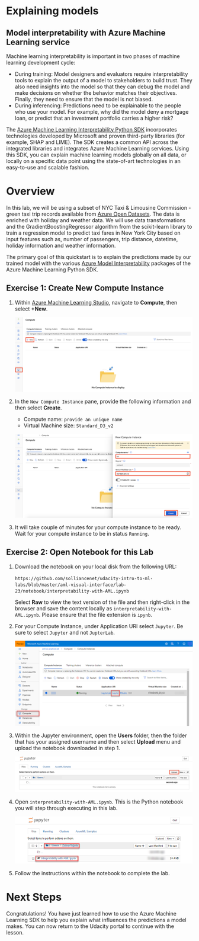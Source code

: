 # Explaining models

## Model interpretability with Azure Machine Learning service
Machine learning interpretability is important in two phases of machine learning development cycle:

* During training: Model designers and evaluators require interpretability tools to explain the output of a model to stakeholders to build trust. They also need insights into the model so that they can debug the model and make decisions on whether the behavior matches their objectives. Finally, they need to ensure that the model is not biased.
* During inferencing: Predictions need to be explainable to the people who use your model. For example, why did the model deny a mortgage loan, or predict that an investment portfolio carries a higher risk?

The [Azure Machine Learning Interpretability Python SDK](https://docs.microsoft.com/en-us/python/api/azureml-explain-model/?view=azure-ml-py) incorporates technologies developed by Microsoft and proven third-party libraries (for example, SHAP and LIME). The SDK creates a common API across the integrated libraries and integrates Azure Machine Learning services. Using this SDK, you can explain machine learning models globally on all data, or locally on a specific data point using the state-of-art technologies in an easy-to-use and scalable fashion.

# Overview
In this lab, we will be using a subset of NYC Taxi & Limousine Commission - green taxi trip records available from [Azure Open Datasets](https://azure.microsoft.com/en-us/services/open-datasets/). The data is enriched with holiday and weather data. We will use data transformations and the GradientBoostingRegressor algorithm from the scikit-learn library to train a regression model to predict taxi fares in New York City based on input features such as, number of passengers, trip distance, datetime, holiday information and weather information.

The primary goal of this quickstart is to explain the predictions made by our trained model with the various [Azure Model Interpretability](https://docs.microsoft.com/en-us/azure/machine-learning/service/machine-learning-interpretability-explainability) packages of the Azure Machine Learning Python SDK.

## Exercise 1: Create New Compute Instance

1. Within [Azure Machine Learning Studio](https://ml.azure.com/), navigate to **Compute**, then select **+New**.

    ![The compute instances blade is displayed.](images/new_compute_1.png "Create New Compute Instance")

2. In the `New Compute Instance` pane, provide the following information and then select **Create**.

    - Compute name: `provide an unique name`
    - Virtual Machine size: `Standard_D3_v2`

    ![The New Compute Instance pane is displayed.](images/new_compute_2.png "Create New Compute Instance")

3. It will take couple of minutes for your compute instance to be ready.  Wait for your compute instance to be in status `Running`.

## Exercise 2: Open Notebook for this Lab

1. Download the notebook on your local disk from the following URL:

    `https://github.com/solliancenet/udacity-intro-to-ml-labs/blob/master/aml-visual-interface/lab-23/notebook/interpretability-with-AML.ipynb`

   Select **Raw** to view the text version of the file and then right-click in the browser and save the content locally as `interpretability-with-AML.ipynb`. Please ensure that the file extension is `ipynb`.

2. For your Compute Instance, under Application URI select `Jupyter`. Be sure to select `Jupyter` and not `JupterLab`.

   ![Image highlights the steps to launch Jupyter from the Compute Instance.](images/02.png 'Launch Jupyter from Compute Instance')

3. Within the Jupyter environment, open the **Users** folder, then the folder that has your assigned username and then select **Upload** menu and upload the notebook downloaded in step 1.

   ![Image highlights the upload menu.](images/upload.png "Upload Jupyter Notebook")

4. Open `interpretability-with-AML.ipynb`. This is the Python notebook you will step through executing in this lab.

   ![Image highlights the steps to open the notebook.](images/03.png 'Opening the notebook')

5. Follow the instructions within the notebook to complete the lab.

# Next Steps
Congratulations! You have just learned how to use the Azure Machine Learning SDK to help you explain what influences the predictions a model makes. You can now return to the Udacity portal to continue with the lesson.
